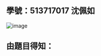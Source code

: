 ## 學號：513717017 沈佩如

![image](https://github.com/user-attachments/assets/0b4e5c02-91d5-493c-a640-9b59d686ac11)

## 由題目得知：
